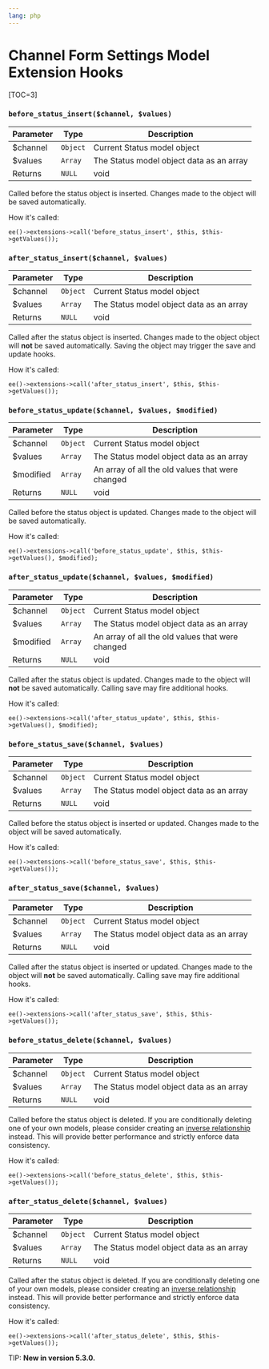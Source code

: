 ```yaml
---
lang: php
---
```


<!--
    This source file is part of the open source project
    ExpressionEngine User Guide (https://github.com/ExpressionEngine/ExpressionEngine-User-Guide)

    @link      https://expressionengine.com/
    @copyright Copyright (c) 2003-2019, EllisLab Corp. (https://ellislab.com)
    @license   https://expressionengine.com/license Licensed under Apache License, Version 2.0
-->

# Channel Form Settings Model Extension Hooks

[TOC=3]

### `before_status_insert($channel, $values)`

| Parameter | Type     | Description                              |
| --------- | -------- | -----------------------------------------|
| \$channel | `Object` | Current Status model object              |
| \$values  | `Array`  | The Status model object data as an array |
| Returns   | `NULL`   | void                                     |

Called before the status object is inserted. Changes made to the object will be saved automatically.

How it's called:

    ee()->extensions->call('before_status_insert', $this, $this->getValues());

### `after_status_insert($channel, $values)`

| Parameter | Type     | Description                              |
| --------- | -------- | -----------------------------------------|
| \$channel | `Object` | Current Status model object              |
| \$values  | `Array`  | The Status model object data as an array |
| Returns   | `NULL`   | void                                     |

Called after the status object is inserted. Changes made to the object object will **not** be saved automatically. Saving the object may trigger the save and update hooks.

How it's called:

    ee()->extensions->call('after_status_insert', $this, $this->getValues());

### `before_status_update($channel, $values, $modified)`

| Parameter  | Type     | Description                                      |
| ---------- | -------- | -------------------------------------------------|
| \$channel  | `Object` | Current Status model object                      |
| \$values   | `Array`  | The Status model object data as an array         |
| \$modified | `Array`  | An array of all the old values that were changed |
| Returns    | `NULL`   | void                                             |

Called before the status object is updated. Changes made to the object will be saved automatically.

How it's called:

    ee()->extensions->call('before_status_update', $this, $this->getValues(), $modified);

### `after_status_update($channel, $values, $modified)`

| Parameter  | Type     | Description                                      |
| ---------- | -------- | -------------------------------------------------|
| \$channel  | `Object` | Current Status model object                      |
| \$values   | `Array`  | The Status model object data as an array         |
| \$modified | `Array`  | An array of all the old values that were changed |
| Returns    | `NULL`   | void                                             |

Called after the status object is updated. Changes made to the object will **not** be saved automatically. Calling save may fire additional hooks.

How it's called:

    ee()->extensions->call('after_status_update', $this, $this->getValues(), $modified);

### `before_status_save($channel, $values)`

| Parameter | Type     | Description                              |
| --------- | -------- | -----------------------------------------|
| \$channel | `Object` | Current Status model object              |
| \$values  | `Array`  | The Status model object data as an array |
| Returns   | `NULL`   | void                                     |

Called before the status object is inserted or updated. Changes made to the object will be saved automatically.

How it's called:

    ee()->extensions->call('before_status_save', $this, $this->getValues());

### `after_status_save($channel, $values)`

| Parameter | Type     | Description                              |
| --------- | -------- | -----------------------------------------|
| \$channel | `Object` | Current Status model object              |
| \$values  | `Array`  | The Status model object data as an array |
| Returns   | `NULL`   | void                                     |

Called after the status object is inserted or updated. Changes made to the object will **not** be saved automatically. Calling save may fire additional hooks.

How it's called:

    ee()->extensions->call('after_status_save', $this, $this->getValues());

### `before_status_delete($channel, $values)`

| Parameter | Type     | Description                              |
| --------- | -------- | -----------------------------------------|
| \$channel | `Object` | Current Status model object              |
| \$values  | `Array`  | The Status model object data as an array |
| Returns   | `NULL`   | void                                     |

Called before the status object is deleted. If you are conditionally deleting one of your own models, please consider creating an [inverse relationship](development/services/model/relating-models.md#inverse-relationships) instead. This will provide better performance and strictly enforce data consistency.

How it's called:

    ee()->extensions->call('before_status_delete', $this, $this->getValues());

### `after_status_delete($channel, $values)`

| Parameter | Type     | Description                              |
| --------- | -------- | -----------------------------------------|
| \$channel | `Object` | Current Status model object              |
| \$values  | `Array`  | The Status model object data as an array |
| Returns   | `NULL`   | void                                     |

Called after the status object is deleted. If you are conditionally deleting one of your own models, please consider creating an [inverse relationship](development/services/model/relating-models.md#inverse-relationships) instead. This will provide better performance and strictly enforce data consistency.

How it's called:

    ee()->extensions->call('after_status_delete', $this, $this->getValues());

TIP: **New in version 5.3.0.**
